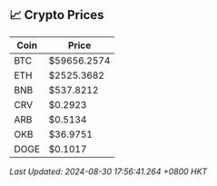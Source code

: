 ## 📈 Crypto Prices

| Coin | Price |
| ---- | ----- |
| BTC | $59656.2574 |
| ETH | $2525.3682 |
| BNB | $537.8212 |
| CRV | $0.2923 |
| ARB | $0.5134 |
| OKB | $36.9751 |
| DOGE | $0.1017 |

_Last Updated: 2024-08-30 17:56:41.264 +0800 HKT_